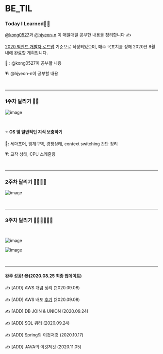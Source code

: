 # BE_TIL
### Today I Learned🤸‍♀️

[@kong0527](https://github.com/kong0527)과 [@hjyeon-n](https://github.com/hjyeon-n) 이 매일매일 공부한 내용을 정리합니다 ✍

[2020 백엔드 개발자 로드맵](https://github.com/devJang/developer-roadmap/blob/master/pdf/backend.pdf) 기준으로 작성되었으며, 매주 목표치를 정해 2020년 8월 내에 완료할 계획입니다.

💚 : @kong0527이 공부할 내용

💗:  @hjyeon-n이 공부할 내용

<br>

<hr>

### 1주차 달리기 🏃‍♀️

![image](https://user-images.githubusercontent.com/62419307/89412499-2d992700-d762-11ea-96f2-94a7283f841f.png)

<br>

⭐ **OS 및 일반적인 지식 보충하기**

💚: 세마포어, 임계구역, 경쟁상태, context switching  간단 정리

💗: 교착 상태, CPU 스케줄링 

<br>

<hr>

### 2주차 달리기 🏃‍♀️👩‍🦽

![image](https://user-images.githubusercontent.com/62419307/89760674-ce536200-db27-11ea-87dd-76d14bc34bb1.png)

<br>

<hr>

### 3주차 달리기 🏃‍♀️👩‍🦽🚴‍♂️

<br>

![image](https://user-images.githubusercontent.com/62419307/90352471-73b58b00-e07e-11ea-9fd1-e5e25ab4273b.png)

![image](https://user-images.githubusercontent.com/62419307/90352809-60ef8600-e07f-11ea-85db-f30432c0f3d4.png)

<br>

<hr>

#### 완주 성공! 😎(2020.08.25 최종 업데이트)

✍ [ADD] AWS 개념 정리 (2020.09.08)

✍ [ADD] AWS 배포 [후기](https://blog.naver.com/o____ri/222084109969) (2020.09.08)

✍ [ADD] DB JOIN & UNION (2020.09.24)

✍ [ADD] SQL 쿼리 (2020.09.24)

✍ [ADD] Spring의 이것저것 (2020.10.17)

✍ [ADD] JAVA의 이것저것 (2020.11.05)
